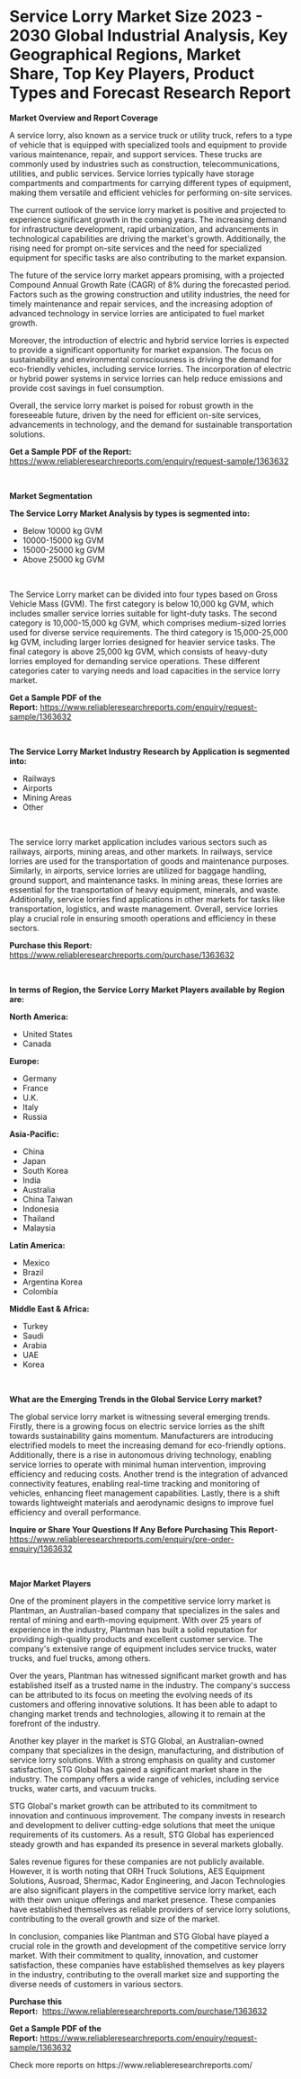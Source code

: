 <p><h1>Service Lorry Market Size 2023 - 2030 Global Industrial Analysis, Key Geographical Regions, Market Share, Top Key Players, Product Types and Forecast Research Report</h1></p><p><strong>Market Overview and Report Coverage</strong></p>
<p><p>A service lorry, also known as a service truck or utility truck, refers to a type of vehicle that is equipped with specialized tools and equipment to provide various maintenance, repair, and support services. These trucks are commonly used by industries such as construction, telecommunications, utilities, and public services. Service lorries typically have storage compartments and compartments for carrying different types of equipment, making them versatile and efficient vehicles for performing on-site services.</p><p>The current outlook of the service lorry market is positive and projected to experience significant growth in the coming years. The increasing demand for infrastructure development, rapid urbanization, and advancements in technological capabilities are driving the market's growth. Additionally, the rising need for prompt on-site services and the need for specialized equipment for specific tasks are also contributing to the market expansion.</p><p>The future of the service lorry market appears promising, with a projected Compound Annual Growth Rate (CAGR) of 8% during the forecasted period. Factors such as the growing construction and utility industries, the need for timely maintenance and repair services, and the increasing adoption of advanced technology in service lorries are anticipated to fuel market growth.</p><p>Moreover, the introduction of electric and hybrid service lorries is expected to provide a significant opportunity for market expansion. The focus on sustainability and environmental consciousness is driving the demand for eco-friendly vehicles, including service lorries. The incorporation of electric or hybrid power systems in service lorries can help reduce emissions and provide cost savings in fuel consumption.</p><p>Overall, the service lorry market is poised for robust growth in the foreseeable future, driven by the need for efficient on-site services, advancements in technology, and the demand for sustainable transportation solutions.</p></p>
<p><strong>Get a Sample PDF of the Report:</strong> <a href="https://www.reliableresearchreports.com/enquiry/request-sample/1363632">https://www.reliableresearchreports.com/enquiry/request-sample/1363632</a></p>
<p>&nbsp;</p>
<p><strong>Market Segmentation</strong></p>
<p><strong>The Service Lorry Market Analysis by types is segmented into:</strong></p>
<p><ul><li>Below 10000 kg GVM</li><li>10000-15000 kg GVM</li><li>15000-25000 kg GVM</li><li>Above 25000 kg GVM</li></ul></p>
<p>&nbsp;</p>
<p><p>The Service Lorry market can be divided into four types based on Gross Vehicle Mass (GVM). The first category is below 10,000 kg GVM, which includes smaller service lorries suitable for light-duty tasks. The second category is 10,000-15,000 kg GVM, which comprises medium-sized lorries used for diverse service requirements. The third category is 15,000-25,000 kg GVM, including larger lorries designed for heavier service tasks. The final category is above 25,000 kg GVM, which consists of heavy-duty lorries employed for demanding service operations. These different categories cater to varying needs and load capacities in the service lorry market.</p></p>
<p><strong>Get a Sample PDF of the Report:</strong>&nbsp;<a href="https://www.reliableresearchreports.com/enquiry/request-sample/1363632">https://www.reliableresearchreports.com/enquiry/request-sample/1363632</a></p>
<p>&nbsp;</p>
<p><strong>The Service Lorry Market Industry Research by Application is segmented into:</strong></p>
<p><ul><li>Railways</li><li>Airports</li><li>Mining Areas</li><li>Other</li></ul></p>
<p>&nbsp;</p>
<p><p>The service lorry market application includes various sectors such as railways, airports, mining areas, and other markets. In railways, service lorries are used for the transportation of goods and maintenance purposes. Similarly, in airports, service lorries are utilized for baggage handling, ground support, and maintenance tasks. In mining areas, these lorries are essential for the transportation of heavy equipment, minerals, and waste. Additionally, service lorries find applications in other markets for tasks like transportation, logistics, and waste management. Overall, service lorries play a crucial role in ensuring smooth operations and efficiency in these sectors.</p></p>
<p><strong>Purchase this Report:</strong>&nbsp; <a href="https://www.reliableresearchreports.com/purchase/1363632">https://www.reliableresearchreports.com/purchase/1363632</a></p>
<p>&nbsp;</p>
<p><strong>In terms of Region, the Service Lorry Market Players available by Region are:</strong></p>
<p>
    <p> <strong> North America: </strong>
        <ul>
            <li>United States</li>
            <li>Canada</li>
        </ul>
        </p> 
    <p> <strong> Europe: </strong>
        <ul>
            <li>Germany</li>
            <li>France</li>
            <li>U.K.</li>
            <li>Italy</li>
            <li>Russia</li>
        </ul>
        </p> 
    <p> <strong> Asia-Pacific: </strong>
        <ul>
            <li>China</li>
            <li>Japan</li>
            <li>South Korea</li>
            <li>India</li>
            <li>Australia</li>
            <li>China Taiwan</li>
            <li>Indonesia</li>
            <li>Thailand</li>
            <li>Malaysia</li>
        </ul>
        </p> 
    <p> <strong> Latin America: </strong>
        <ul>
            <li>Mexico</li>
            <li>Brazil</li>
            <li>Argentina Korea</li>
            <li>Colombia</li>
        </ul>
        </p> 
    <p> <strong> Middle East & Africa: </strong>
        <ul>
            <li>Turkey</li>
            <li>Saudi</li>
            <li>Arabia</li>
            <li>UAE</li>
            <li>Korea</li>
        </ul>
    </p>
    </p>
<p>&nbsp;</p>
<p><strong>What are the Emerging Trends in the Global Service Lorry market?</strong></p>
<p><p>The global service lorry market is witnessing several emerging trends. Firstly, there is a growing focus on electric service lorries as the shift towards sustainability gains momentum. Manufacturers are introducing electrified models to meet the increasing demand for eco-friendly options. Additionally, there is a rise in autonomous driving technology, enabling service lorries to operate with minimal human intervention, improving efficiency and reducing costs. Another trend is the integration of advanced connectivity features, enabling real-time tracking and monitoring of vehicles, enhancing fleet management capabilities. Lastly, there is a shift towards lightweight materials and aerodynamic designs to improve fuel efficiency and overall performance.</p></p>
<p><strong>Inquire or Share Your Questions If Any Before Purchasing This Report</strong>- <a href="https://www.reliableresearchreports.com/enquiry/pre-order-enquiry/1363632">https://www.reliableresearchreports.com/enquiry/pre-order-enquiry/1363632</a></p>
<p>&nbsp;</p>
<p><strong>Major Market Players</strong></p>
<p><p>One of the prominent players in the competitive service lorry market is Plantman, an Australian-based company that specializes in the sales and rental of mining and earth-moving equipment. With over 25 years of experience in the industry, Plantman has built a solid reputation for providing high-quality products and excellent customer service. The company's extensive range of equipment includes service trucks, water trucks, and fuel trucks, among others.</p><p>Over the years, Plantman has witnessed significant market growth and has established itself as a trusted name in the industry. The company's success can be attributed to its focus on meeting the evolving needs of its customers and offering innovative solutions. It has been able to adapt to changing market trends and technologies, allowing it to remain at the forefront of the industry.</p><p>Another key player in the market is STG Global, an Australian-owned company that specializes in the design, manufacturing, and distribution of service lorry solutions. With a strong emphasis on quality and customer satisfaction, STG Global has gained a significant market share in the industry. The company offers a wide range of vehicles, including service trucks, water carts, and vacuum trucks.</p><p>STG Global's market growth can be attributed to its commitment to innovation and continuous improvement. The company invests in research and development to deliver cutting-edge solutions that meet the unique requirements of its customers. As a result, STG Global has experienced steady growth and has expanded its presence in several markets globally.</p><p>Sales revenue figures for these companies are not publicly available. However, it is worth noting that ORH Truck Solutions, AES Equipment Solutions, Ausroad, Shermac, Kador Engineering, and Jacon Technologies are also significant players in the competitive service lorry market, each with their own unique offerings and market presence. These companies have established themselves as reliable providers of service lorry solutions, contributing to the overall growth and size of the market.</p><p>In conclusion, companies like Plantman and STG Global have played a crucial role in the growth and development of the competitive service lorry market. With their commitment to quality, innovation, and customer satisfaction, these companies have established themselves as key players in the industry, contributing to the overall market size and supporting the diverse needs of customers in various sectors.</p></p>
<p><strong>Purchase this Report:</strong>&nbsp;&nbsp;<a href="https://www.reliableresearchreports.com/purchase/1363632">https://www.reliableresearchreports.com/purchase/1363632</a></p>
<p></p>
<p><strong>Get a Sample PDF of the Report:</strong>&nbsp;<a href="https://www.reliableresearchreports.com/enquiry/request-sample/1363632">https://www.reliableresearchreports.com/enquiry/request-sample/1363632</a></p>
<p>Check more reports on https://www.reliableresearchreports.com/</p>